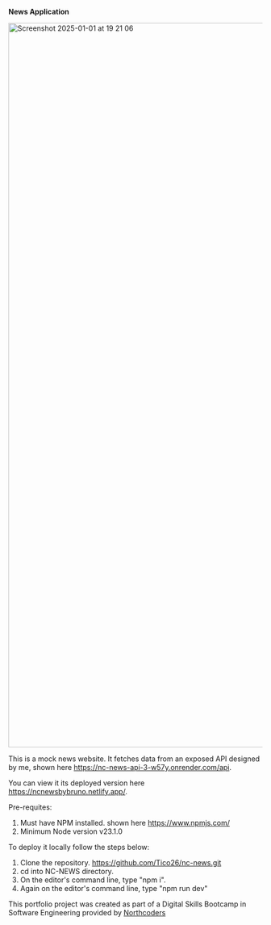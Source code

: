 **News Application**

<img width="1436" alt="Screenshot 2025-01-01 at 19 21 06" src="https://github.com/user-attachments/assets/89636554-8b94-4d84-bed5-e755db028c3e" />


This is a mock news website. It fetches data from an exposed API designed by me, shown here https://nc-news-api-3-w57y.onrender.com/api.

You can view it its deployed version here https://ncnewsbybruno.netlify.app/.

Pre-requites:
1. Must have NPM installed. shown here https://www.npmjs.com/
2. Minimum Node version v23.1.0

To deploy it locally follow the steps below:
1. Clone the repository. https://github.com/Tico26/nc-news.git
2. cd into NC-NEWS directory.
3. On the editor's command line, type "npm i".
4. Again on the editor's command line, type "npm run dev"


This portfolio project was created as part of a Digital Skills Bootcamp in Software Engineering provided by [Northcoders](https://northcoders.com/)

